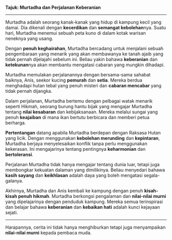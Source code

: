 **Tajuk: Murtadha dan Perjalanan Keberanian**

---

Murtadha adalah seorang kanak-kanak yang hidup di kampung kecil yang damai. Dia dikenali dengan **kecerdikan** dan **semangat kebolehan**nya. Suatu hari, Murtadha menemui sebuah peta kuno di dalam kotak warisan neneknya yang usang.

Dengan **penuh keghairahan**, Murtadha bercadang untuk menjalani sebuah pengembaraan yang menarik yang akan membawanya ke tanah ajaib yang tidak pernah dijelajahi sebelum ini. Beliau yakin bahawa **keberanian** dan **ketekunan**nya akan membantu mengatasi cabaran yang mungkin dihadapi.

Murtadha memulakan perjalanannya dengan bersama-sama sahabat baiknya, Anis, seekor kucing **pemurah** dan **setia**. Mereka berdua menghadapi hutan tebal yang penuh misteri dan **cabaran mencabar** yang tidak pernah dijangka. 

Dalam perjalanan, Murtadha bertemu dengan pelbagai watak menarik seperti Hikmah, seorang burung hantu bijak yang mengajar Murtadha tentang **nilai kesabaran** dan kebijaksanaan. Mereka melalui sungai yang penuh **keajaiban** di mana ikan bertutu berbicara dan memberi petua berharga.

**Pertentangan** datang apabila Murtadha berdepan dengan Raksasa Hutan yang licik. Dengan menggunakan **kebolehan merunding** dan **kepintaran**, Murtadha berjaya menyelesaikan konflik tanpa perlu menggunakan kekerasan. Ini mengajarinya tentang pentingnya **keharmonian** dan **bertoleransi**.

Perjalanan Murtadha tidak hanya mengajar tentang dunia luar, tetapi juga membongkar kekuatan dalaman yang dimilikinya. Beliau menyedari bahawa **kasih sayang** dan **keikhlasan** adalah daya yang boleh mengatasi segala-galanya.

Akhirnya, Murtadha dan Anis kembali ke kampung dengan penuh **kisah-kisah penuh hikmah**. Murtadha berkongsi pengalaman dan **nilai-nilai murni** yang dipelajarinya dengan penduduk kampung. Mereka semua terinspirasi dan belajar bahawa **keberanian** dan **kebaikan hati** adalah kunci kejayaan sejati.

---

Harapannya, cerita ini tidak hanya menghiburkan tetapi juga menyampaikan **nilai-nilai murni** kepada pembaca muda.
